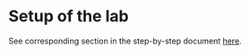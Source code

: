 # Setup of the lab

See corresponding section in the step-by-step document [here](../Sitecore%20on%20Azure%20PaaS%20services%20-%20Hands-on%20Lab.pdf).